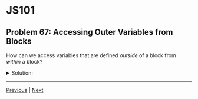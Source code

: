 # JS101
## Problem 67: Accessing Outer Variables from Blocks

How can we access variables that are defined *outside* of a block from *within* a block?

<details>
<summary>Solution:</summary>

The same way we access them from functions - lexical scoping allows inner scopes to access variables from outer scopes.

**Example:**

```js
let outerVar = 'I am outer';

if (true) {
  console.log(outerVar);  // Can access outerVar directly
  let innerVar = 'I am inner';
}
```

**Nested blocks:**

```js
let global = 'global';

if (true) {
  let outer = 'outer block';
  
  if (true) {
    let inner = 'inner block';
    console.log(global);  // Can access global
    console.log(outer);   // Can access outer block's variable
    console.log(inner);   // Can access own variable
  }
}
```

**With loops:**

```js
let count = 0;

for (let i = 0; i < 3; i++) {
  count++;  // Can access and modify outer 'count'
  console.log(count);
}
```

**Exception - Variable Shadowing:**

```js
let name = 'Outer';

if (true) {
  let name = 'Inner';  // Shadows outer 'name'
  console.log(name);   // "Inner"
}

console.log(name);  // "Outer"
```

</details>

---

[Previous](066.md) | [Next](068.md)

